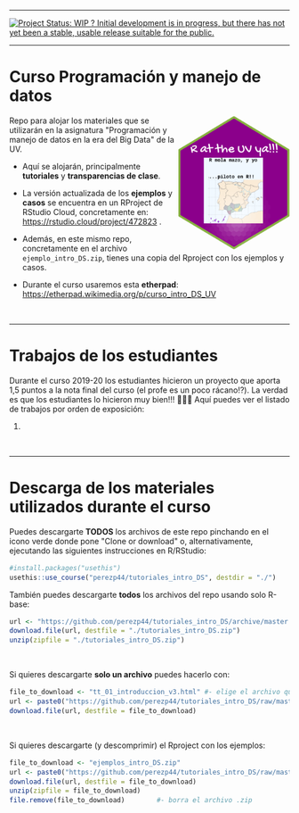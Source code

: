 ------------------------------------------------------------------------

[![Project Status: WIP ? Initial development is in progress, but there has not yet been a stable, usable release suitable for the public.](http://www.repostatus.org/badges/latest/wip.svg)](http://www.repostatus.org/#wip)

------------------------------------------------------------------------

# Curso Programación y manejo de datos 

<img src="/figs/mola-mazo.png" align="right" width="200" height="240"/>

Repo para alojar los materiales que se utilizarán en la asignatura "Programación y manejo de datos en la era del Big Data" de la UV.

- Aquí se alojarán, principalmente **tutoriales** y **transparencias de clase**. 

- La versión actualizada de los **ejemplos** y **casos** se encuentra en un RProject de RStudio Cloud, concretamente en: <https://rstudio.cloud/project/472823> . 

- Además, en este mismo repo, concretamente en el archivo `ejemplo_intro_DS.zip`, tienes una copia del Rproject con los ejemplos y casos.

- Durante el curso usaremos esta **etherpad**: <https://etherpad.wikimedia.org/p/curso_intro_DS_UV>

<br>

----------------------

# Trabajos de los estudiantes

Durante el curso 2019-20 los estudiantes hicieron un proyecto que aporta 1,5 puntos a la nota final del curso (el profe es un poco rácano⁉️). La verdad es que los estudiantes lo hicieron muy bien!!! 👏👏👏
Aquí puedes ver el listado de trabajos por orden de exposición:

1)


<br>

---------------------

# Descarga de los materiales utilizados durante el curso

Puedes descargarte **TODOS** los archivos de este repo pinchando en el icono verde donde pone "Clone or download" o, alternativamente, ejecutando las siguientes instrucciones en R/RStudio:

```r
#install.packages("usethis") 
usethis::use_course("perezp44/tutoriales_intro_DS", destdir = "./")
```

También puedes descargarte **todos** los archivos del repo usando solo R-base:

```r
url <- "https://github.com/perezp44/tutoriales_intro_DS/archive/master.zip"
download.file(url, destfile = "./tutoriales_intro_DS.zip")
unzip(zipfile = "./tutoriales_intro_DS.zip")
```

<br>


Si quieres descargarte **solo un archivo** puedes hacerlo con:

```r
file_to_download <- "tt_01_introduccion_v3.html" #- elige el archivo que quieres bajarte
url <- paste0("https://github.com/perezp44/tutoriales_intro_DS/raw/master/", file_to_download)
download.file(url, destfile = file_to_download)
```

<br>

Si quieres descargarte (y descomprimir) el Rproject con los ejemplos:

```r
file_to_download <- "ejemplos_intro_DS.zip" 
url <- paste0("https://github.com/perezp44/tutoriales_intro_DS/raw/master/", file_to_download)
download.file(url, destfile = file_to_download)
unzip(zipfile = file_to_download)
file.remove(file_to_download)        #- borra el archivo .zip
```
